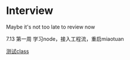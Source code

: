# Interview
Maybe it's not too late to review now

7.13 第一周 学习node，接入工程流，重启miaotuan

[测试class](https://github.com/okboy5555/Interview/issues/2)
